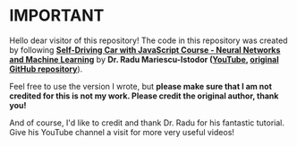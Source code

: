 # IMPORTANT

Hello dear visitor of this repository! The code in this repository was created
by following **[Self-Driving Car with JavaScript Course - Neural Networks and Machine Learning](https://www.youtube.com/watch?v=Rs_rAxEsAvI)**
by **Dr. Radu Mariescu-Istodor ([YouTube](https://www.youtube.com/channel/UC3XG...), [original GitHub repository](https://github.com/gniziemazity/Self-driving-car)**).

Feel free to use the version I wrote, but **please make sure that I am not credited for
this is not my work. Please credit the original author, thank you!**

And of course, I'd like to credit and thank Dr. Radu for his fantastic tutorial. Give his YouTube channel
a visit for more very useful videos!


